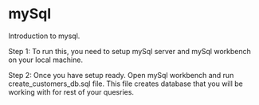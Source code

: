 # mySql

Introduction to mysql.

Step 1: To run this, you need to setup mySql server and mySql workbench on your local machine.

Step 2: Once you have setup ready. Open mySql workbench and run create_customers_db.sql file. This file creates database that you will be working with for rest of your quesries.
